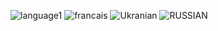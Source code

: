 ![language1](https://user-images.githubusercontent.com/69690916/210128454-ea5616b1-90c5-4517-a4ab-22c0b203cbb6.PNG)
![francais](https://user-images.githubusercontent.com/69690916/210128466-28cc82cd-26f9-485a-ab93-97c19f66371f.PNG)
![Ukranian](https://user-images.githubusercontent.com/69690916/210128473-5c6657c1-ba7b-4f6f-8fa9-a4bb11ab09ab.PNG)
![RUSSIAN](https://user-images.githubusercontent.com/69690916/210128480-887359ae-a8d1-445d-94c6-0c2e5a22ece7.PNG)
